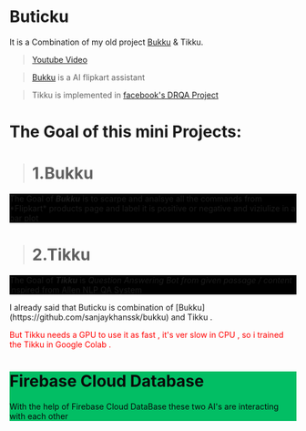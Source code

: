 # Buticku 
It is a Combination of my old project [Bukku](https://github.com/sanjaykhanssk/bukku) & Tikku.

> [Youtube Video](youtube.com/c/historyofbits)

> [Bukku](https://github.com/sanjaykhanssk/bukku) is a AI flipkart assistant  

> Tikku is implemented in [facebook's DRQA Project](https://github.com/hitvoice/drqa)


# The Goal of this mini Projects:

> # 1.Bukku
 <dl>
 <div style="background-color:black">
<p >
The Goal of <i> <b>Bukku</b></i> is to scarpe and analsye  all the commands from *Flipkart* products page and
label it is positive or negative and viziulize in a bar plot
<p>
</div>

> # 2.Tikku
 <div style="background-color:black">
<p >
The Goal of <i> <b>Tikku</b></i> is <i>Question Answering Bot from given passage / content  </i> inspired from <a href="https://demo.allennlp.org/reading-comprehension">Allen NLP QA System</a>
<p>
</div>
</dl>

<dl>
<div>
<p>
I already said that Buticku is combination of [Bukku](https://github.com/sanjaykhanssk/bukku) and Tikku .<p>
<p style="color:rgba(255 , 0 , 0 ,200)">
But Tikku needs a GPU to use it as fast  , it's ver slow in CPU , so i trained the Tikku in Google Colab .<p>
<div style="background-color:rgba(2,190,100,100) ; color:rgba(10,10,10,255)">
<h1 style="color:">  Firebase Cloud Database</h1>
With the help of Firebase Cloud DataBase these two AI's are interacting with each other 
<br>

</div>

</div>
</dl>
